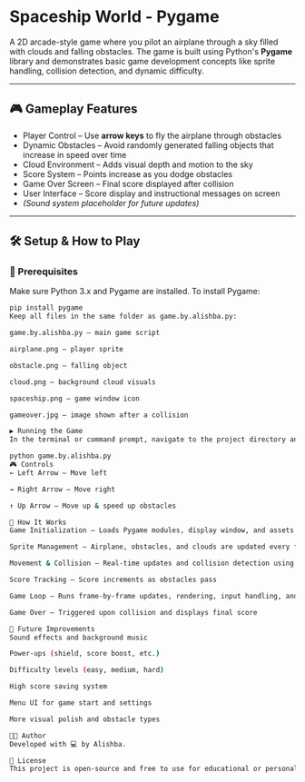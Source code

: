 # Spaceship World - Pygame

A 2D arcade-style game where you pilot an airplane through a sky filled with clouds and falling obstacles. The game is built using Python's **Pygame** library and demonstrates basic game development concepts like sprite handling, collision detection, and dynamic difficulty.

---

## 🎮 Gameplay Features

- Player Control – Use **arrow keys** to fly the airplane through obstacles  
- Dynamic Obstacles – Avoid randomly generated falling objects that increase in speed over time  
- Cloud Environment – Adds visual depth and motion to the sky  
- Score System – Points increase as you dodge obstacles  
- Game Over Screen – Final score displayed after collision  
- User Interface – Score display and instructional messages on screen  
- *(Sound system placeholder for future updates)*

---

## 🛠️ Setup & How to Play

### 🔧 Prerequisites

Make sure Python 3.x and Pygame are installed. To install Pygame:

```bash
pip install pygame
Keep all files in the same folder as game.by.alishba.py:

game.by.alishba.py – main game script

airplane.png – player sprite

obstacle.png – falling object

cloud.png – background cloud visuals

spaceship.png – game window icon

gameover.jpg – image shown after a collision

▶️ Running the Game
In the terminal or command prompt, navigate to the project directory and run:

python game.by.alishba.py
🎮 Controls
← Left Arrow – Move left

→ Right Arrow – Move right

↑ Up Arrow – Move up & speed up obstacles

🧠 How It Works
Game Initialization – Loads Pygame modules, display window, and assets

Sprite Management – Airplane, obstacles, and clouds are updated every frame

Movement & Collision – Real-time updates and collision detection using distance checks

Score Tracking – Score increments as obstacles pass

Game Loop – Runs frame-by-frame updates, rendering, input handling, and logic

Game Over – Triggered upon collision and displays final score

🚀 Future Improvements
Sound effects and background music

Power-ups (shield, score boost, etc.)

Difficulty levels (easy, medium, hard)

High score saving system

Menu UI for game start and settings

More visual polish and obstacle types

👩‍💻 Author
Developed with 💻 by Alishba.

📄 License
This project is open-source and free to use for educational or personal purposes.